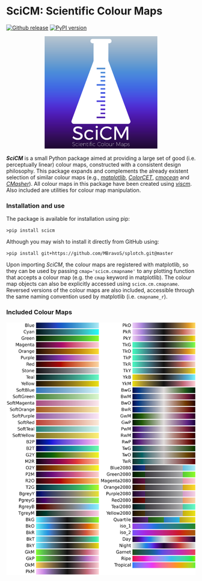 # SciCM: Scientific Colour Maps

[![Github release](https://img.shields.io/github/release/MBravoS/scicm.svg?label=tag&colorB=54ebff)](https://github.com/MBravoS/scicm/releases) [![PyPI version](https://img.shields.io/pypi/v/scicm.svg?colorB=ff0080)](https://pypi.python.org/pypi/scicm)

<p align="center">
    <img src="https://raw.githubusercontent.com/MBravoS/scicm/master/images/logo.png" width="300">
</p>

**_SciCM_** is a small Python package aimed at providing a large set of good (i.e. perceptually linear) colour maps, constructed with a consistent design philosophy. This package expands and complements the already existent selection of similar colour maps (e.g., [_matplotlib_](https://matplotlib.org/stable/tutorials/colors/colormaps.html), [_ColorCET_](https://github.com/holoviz/colorcet), [_cmocean_](https://github.com/matplotlib/cmocean) and [_CMasher_](https://github.com/1313e/CMasher)). All colour maps in this package have been created using [_viscm_](https://github.com/matplotlib/viscm). Also included are utilities for colour map manipulation.

### Installation and use
The package is available for installation using pip:

    >pip install scicm

Although you may wish to install it directly from GitHub using:

    >pip install git+https://github.com/MBravoS/splotch.git@master

Upon importing _SciCM_, the colour maps are registered with matplotlib, so they can be used by passing `cmap='scicm.cmapname'` to any plotting function that accepts a colour map (e.g. the `cmap` keyword in matplotlib). The colour map objects can also be explicitly accessed using `scicm.cm.cmapname`. Reversed versions of the colour maps are also included, accessible through the same naming convention used by matplotlib (i.e. `cmapname_r`).

### Included Colour Maps

<p align="center">
    <img src="https://raw.githubusercontent.com/MBravoS/scicm/master/images/scicm_all.png" width="800">
</p>
